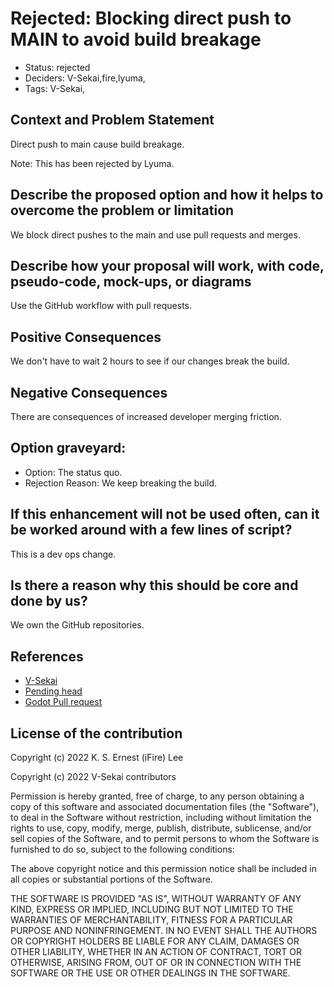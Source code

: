 # Rejected: Blocking direct push to MAIN to avoid build breakage

- Status: rejected <!-- draft | proposed | rejected | accepted | deprecated | superseded by -->
- Deciders: V-Sekai,fire,lyuma,
- Tags: V-Sekai,

## Context and Problem Statement

Direct push to main cause build breakage.

Note: This has been rejected by Lyuma.

## Describe the proposed option and how it helps to overcome the problem or limitation

We block direct pushes to the main and use pull requests and merges.

## Describe how your proposal will work, with code, pseudo-code, mock-ups, or diagrams

Use the GitHub workflow with pull requests.

## Positive Consequences <!-- improvement of quality attribute satisfaction, follow-up decisions required -->

We don't have to wait 2 hours to see if our changes break the build.

## Negative Consequences <!-- compromising quality attribute, follow-up decisions required -->

There are consequences of increased developer merging friction.

## Option graveyard:

- Option: The status quo. <!-- List the proposed options no longer open for consideration. -->
- Rejection Reason: We keep breaking the build. <!-- List the reasons for the rejection: (the bad traits) -->

## If this enhancement will not be used often, can it be worked around with a few lines of script?

This is a dev ops change.

## Is there a reason why this should be core and done by us?

We own the GitHub repositories.

## References

- [V-Sekai](https://v-sekai.org/)
- [Pending head](https://martinfowler.com/bliki/PendingHead.html)
- [Godot Pull request](https://docs.godotengine.org/en/stable/community/contributing/pr_workflow.html)

## License of the contribution

Copyright (c) 2022 K. S. Ernest (iFire) Lee

Copyright (c) 2022 V-Sekai contributors

Permission is hereby granted, free of charge, to any person obtaining a copy of this software and associated documentation files (the "Software"), to deal in the Software without restriction, including without limitation the rights to use, copy, modify, merge, publish, distribute, sublicense, and/or sell copies of the Software, and to permit persons to whom the Software is furnished to do so, subject to the following conditions:

The above copyright notice and this permission notice shall be included in all copies or substantial portions of the Software.

THE SOFTWARE IS PROVIDED "AS IS", WITHOUT WARRANTY OF ANY KIND, EXPRESS OR IMPLIED, INCLUDING BUT NOT LIMITED TO THE WARRANTIES OF MERCHANTABILITY, FITNESS FOR A PARTICULAR PURPOSE AND NONINFRINGEMENT. IN NO EVENT SHALL THE AUTHORS OR COPYRIGHT HOLDERS BE LIABLE FOR ANY CLAIM, DAMAGES OR OTHER LIABILITY, WHETHER IN AN ACTION OF CONTRACT, TORT OR OTHERWISE, ARISING FROM, OUT OF OR IN CONNECTION WITH THE SOFTWARE OR THE USE OR OTHER DEALINGS IN THE SOFTWARE.
